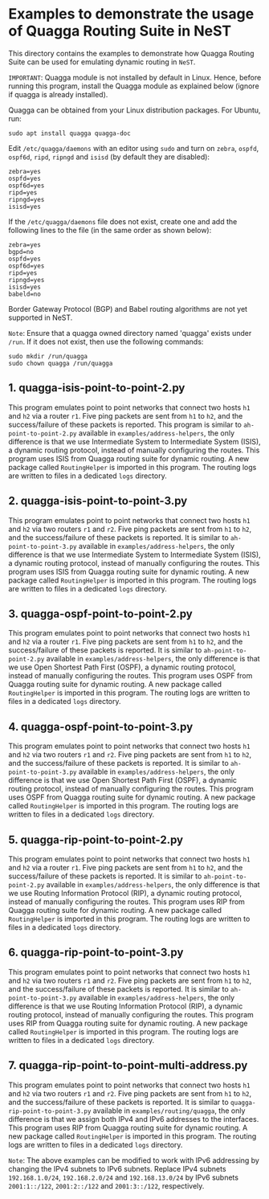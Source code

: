 # Examples to demonstrate the usage of Quagga Routing Suite in NeST

This directory contains the examples to demonstrate how Quagga Routing Suite
can be used for emulating dynamic routing in `NeST`.

`IMPORTANT`: Quagga module is not installed by default in Linux. Hence, before
running this program, install the Quagga module as explained below (ignore if
quagga is already installed).

Quagga can be obtained from your Linux distribution packages. For Ubuntu, run:

```shell
sudo apt install quagga quagga-doc
```

Edit `/etc/quagga/daemons` with an editor using `sudo` and turn on `zebra`,
`ospfd`, `ospf6d`, `ripd`, `ripngd` and `isisd` (by default they are disabled):

```shell
zebra=yes
ospfd=yes
ospf6d=yes
ripd=yes
ripngd=yes
isisd=yes
```

If the `/etc/quagga/daemons` file does not exist, create one and add the
following lines to the file (in the same order as shown below):

```shell
zebra=yes
bgpd=no
ospfd=yes
ospf6d=yes
ripd=yes
ripngd=yes
isisd=yes
babeld=no
```

Border Gateway Protocol (BGP) and Babel routing algorithms are not yet
supported in NeST.

`Note`: Ensure that a quagga owned directory named 'quagga' exists under
`/run`. If it does not exist, then use the following commands:

```shell
sudo mkdir /run/quagga
sudo chown quagga /run/quagga
```

## 1. quagga-isis-point-to-point-2.py
This program emulates point to point networks that connect two hosts `h1`
and `h2` via a router `r1`. Five ping packets are sent from `h1` to `h2`, and
the success/failure of these packets is reported. This program is similar to
`ah-point-to-point-2.py` available in `examples/address-helpers`, the only
difference is that we use Intermediate System to Intermediate System (ISIS),
a dynamic routing protocol, instead of manually configuring the routes. This
program uses ISIS from Quagga routing suite for dynamic routing. A new
package called `RoutingHelper` is imported in this program. The routing logs
are written to files in a dedicated `logs` directory.

<!-- The below snippet will render example code in docs website -->
<!-- #DOCS_INCLUDE: quagga-isis-point-to-point-2.py -->

## 2. quagga-isis-point-to-point-3.py
This program emulates point to point networks that connect two hosts `h1` and
`h2` via two routers `r1` and `r2`. Five ping packets are sent from `h1` to
`h2`, and the success/failure of these packets is reported. It is similar to
`ah-point-to-point-3.py` available in `examples/address-helpers`, the only
difference is that we use Intermediate System to Intermediate System (ISIS),
a dynamic routing protocol, instead of manually configuring the routes. This
program uses ISIS from Quagga routing suite for dynamic routing. A new package
called `RoutingHelper` is imported in this program. The routing logs are
written to files in a dedicated `logs` directory.

<!-- The below snippet will render example code in docs website -->
<!-- #DOCS_INCLUDE: quagga-isis-point-to-point-3.py -->

## 3. quagga-ospf-point-to-point-2.py
This program emulates point to point networks that connect two hosts `h1`
and `h2` via a router `r1`. Five ping packets are sent from `h1` to `h2`, and
the success/failure of these packets is reported. It is similar to
`ah-point-to-point-2.py` available in `examples/address-helpers`, the only
difference is that we use Open Shortest Path First (OSPF), a dynamic routing
protocol, instead of manually configuring the routes. This program uses OSPF
from Quagga routing suite for dynamic routing. A new package called
`RoutingHelper` is imported in this program. The routing logs are written to
files in a dedicated `logs` directory.

<!-- The below snippet will render example code in docs website -->
<!-- #DOCS_INCLUDE: quagga-ospf-point-to-point-2.py -->

## 4. quagga-ospf-point-to-point-3.py
This program emulates point to point networks that connect two hosts `h1` and
`h2` via two routers `r1` and `r2`. Five ping packets are sent from `h1` to
`h2`, and the success/failure of these packets is reported. It is similar to
`ah-point-to-point-3.py` available in `examples/address-helpers`, the only
difference is that we use Open Shortest Path First (OSPF), a dynamic routing
protocol, instead of manually configuring the routes. This program uses OSPF
from Quagga routing suite for dynamic routing. A new package called
`RoutingHelper` is imported in this program. The routing logs are written to
files in a dedicated `logs` directory.

<!-- The below snippet will render example code in docs website -->
<!-- #DOCS_INCLUDE: quagga-ospf-point-to-point-3.py -->

## 5. quagga-rip-point-to-point-2.py
This program emulates point to point networks that connect two hosts `h1`
and `h2` via a router `r1`. Five ping packets are sent from `h1` to `h2`, and
the success/failure of these packets is reported. It is similar to
`ah-point-to-point-2.py` available in `examples/address-helpers`, the only
difference is that we use Routing Information Protocol (RIP), a dynamic routing
protocol, instead of manually configuring the routes. This program uses RIP
from Quagga routing suite for dynamic routing. A new package called
`RoutingHelper` is imported in this program. The routing logs are written to
files in a dedicated `logs` directory.

<!-- The below snippet will render example code in docs website -->
<!-- #DOCS_INCLUDE: quagga-rip-point-to-point-2.py -->

## 6. quagga-rip-point-to-point-3.py
This program emulates point to point networks that connect two hosts `h1` and
`h2` via two routers `r1` and `r2`. Five ping packets are sent from `h1` to
`h2`, and the success/failure of these packets is reported. It is similar to
`ah-point-to-point-3.py` available in `examples/address-helpers`, the only
difference is that we use Routing Information Protocol (RIP), a dynamic routing
protocol, instead of manually configuring the routes. This program uses RIP
from Quagga routing suite for dynamic routing. A new package called
`RoutingHelper` is imported in this program. The routing logs are written to
files in a dedicated `logs` directory.

<!-- The below snippet will render example code in docs website -->
<!-- #DOCS_INCLUDE: quagga-rip-point-to-point-3.py -->

## 7. quagga-rip-point-to-point-multi-address.py
This program emulates point to point networks that connect two hosts `h1` and
`h2` via two routers `r1` and `r2`. Five ping packets are sent from `h1` to
`h2`, and the success/failure of these packets is reported. It is similar to
`quagga-rip-point-to-point-3.py` available in `examples/routing/quagga`, the only
difference is that we assign both IPv4 and IPv6 addresses to the interfaces.
This program uses RIP from Quagga routing suite for dynamic routing. A new
package called `RoutingHelper` is imported in this program. The routing logs are written to
files in a dedicated `logs` directory.

<!-- The below snippet will render example code in docs website -->
<!-- #DOCS_INCLUDE: quagga-rip-point-to-point-multi-address.py -->

`Note`: The above examples can be modified to work with IPv6 addressing by
changing the IPv4 subnets to IPv6 subnets. Replace IPv4 subnets
`192.168.1.0/24`, `192.168.2.0/24` and `192.168.13.0/24` by IPv6 subnets
`2001:1::/122`, `2001:2::/122` and `2001:3::/122`, respectively.
